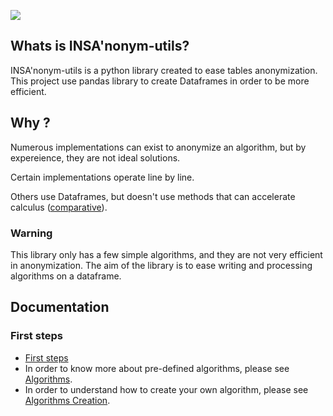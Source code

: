![](https://raw.githubusercontent.com/danymat/INSAnonym-utils/main/.images/INSA-3.png)

## Whats is INSA'nonym-utils?

INSA'nonym-utils is a python library created to ease tables anonymization.
This project use pandas library to create Dataframes in order to be more efficient.

## Why ?

Numerous implementations can exist to anonymize an algorithm, but by expereience, they are not ideal solutions.

Certain implementations operate line by line.

Others use Dataframes, but doesn't use methods that can accelerate calculus ([comparative](https://engineering.upside.com/a-beginners-guide-to-optimizing-pandas-code-for-speed-c09ef2c6a4d6)).

### Warning

This library only has a few simple algorithms, and they are not very efficient in anonymization.
The aim of the library is to ease writing and processing algorithms on a dataframe.

## Documentation

### First steps

- [First steps](https://github.com/danymat/INSAnonym-utils/blob/main/docs/premiers-pas.md)
- In order to know more about pre-defined algorithms, please see [Algorithms](https://github.com/danymat/INSAnonym-utils/blob/main/docs/algorithmes.md).
- In order to understand how to create your own algorithm, please see [Algorithms Creation](https://github.com/danymat/INSAnonym-utils/blob/main/docs/creation-algorithmes.md).
